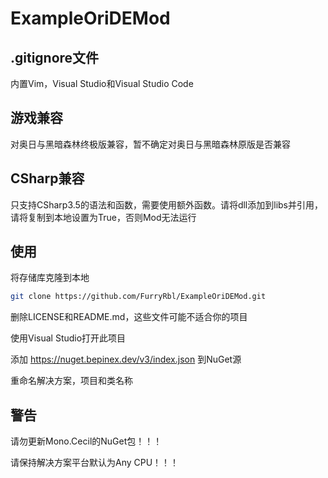 # ExampleOriDEMod

## .gitignore文件

内置Vim，Visual Studio和Visual Studio Code

## 游戏兼容

对奥日与黑暗森林终极版兼容，暂不确定对奥日与黑暗森林原版是否兼容

## CSharp兼容

只支持CSharp3.5的语法和函数，需要使用额外函数。请将dll添加到libs并引用，请将复制到本地设置为True，否则Mod无法运行

## 使用

将存储库克隆到本地

``` bash
git clone https://github.com/FurryRbl/ExampleOriDEMod.git
```

删除LICENSE和README.md，这些文件可能不适合你的项目

使用Visual Studio打开此项目

添加 <https://nuget.bepinex.dev/v3/index.json> 到NuGet源

重命名解决方案，项目和类名称

## 警告

请勿更新Mono.Cecil的NuGet包！！！

请保持解决方案平台默认为Any CPU！！！

